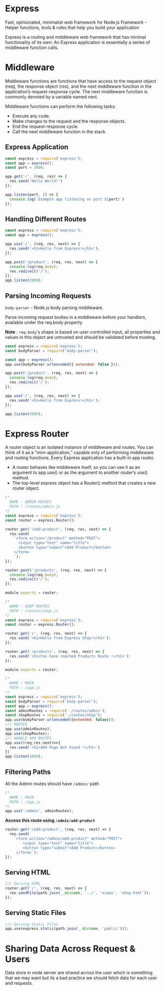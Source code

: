 # Express
Fast, opinionated, minimalist web framework for Node.js
Framework - Helper functions, tools & rules that help you build your application

Express is a routing and middleware web framework that has minimal functionality of its own: An Express application is essentially a series of middleware function calls.

# Middleware
Middleware functions are functions that have access to the request object (req), the response object (res), and the next middleware function in the application’s request-response cycle. The next middleware function is commonly denoted by a variable named next.

Middleware functions can perform the following tasks:

- Execute any code.
- Make changes to the request and the response objects.
- End the request-response cycle.
- Call the next middleware function in the stack.

## Express Application
```js
const express = require('express');
const app = express();
const port = 3000;

app.get('/', (req, res) => {
  res.send('Hello World!')
});

app.listen(port, () => {
  console.log(`Example app listening on port ${port}`)
});
```

## Handling Different Routes
```js
const express = require('express');
const app = express();

app.use('/', (req, res, next) => {
  res.send('<h1>Hello from Express!</h1>');
});

app.post('/product', (req, res, next) => {
  console.log(req.body);
  res.redirect('/');
});
app.listen(3000);
```

## Parsing Incoming Requests

`body-parser` - Node.js body parsing middleware.

Parse incoming request bodies in a middleware before your handlers, available under the req.body property.

**Note** :  `req.body`'s shape is based on user-controlled input, all properties and values in this object are untrusted and should be validated before trusting.


```js
const express = require('express');
const bodyParser = require('body-parser');

const app = express();
app.use(bodyParser.urlencoded({ extended: false }));

app.post('/product', (req, res, next) => {
  console.log(req.body);
  res.redirect('/');
});

app.use('/', (req, res, next) => {
  res.send('<h1>Hello from Express!</h1>');
});

app.listen(3000);
```

# Express Router
A router object is an isolated instance of middleware and routes. You can think of it as a “mini-application,” capable only of performing middleware and routing functions. Every Express application has a built-in app router.

- A router behaves like middleware itself, so you can use it as an argument to app.use() or as the argument to another router’s use() method.
- The top-level express object has a Router() method that creates a new router object.


```js
/*
  NAME : ADMIN ROUTES
  PATH : /routes/admin.js
*/
const express = require('express');
const router = express.Router();

router.get('/add-product', (req, res, next) => {
  res.send(
    `<form action="/product" method="POST">
      <input type="text" name="title">
      <button type="submit">Add Product</button>
    </form>
    `);
});

router.post('/products', (req, res, next) => {
  console.log(req.body);
  res.redirect('/');
});

module.exports = router;
```

```js
/*
  NAME : SHOP ROUTES
  PATH : /routes/shop.js
*/
const express = require('express');
const router = express.Router();

router.get('/', (req, res, next) => {
  res.send('<h1>Hello from Express Shop!</h1>');
});

router.get('/products', (req, res, next) => {
  res.send('<h1>You have reached Products Route !</h1>');
});

module.exports = router;
```

```js
/*
  NAME : MAIN
  PATH : /app.js
*/
const express = require('express');
const bodyParser = require('body-parser');
const app = express();
const adminRoutes = require('./routes/admin');
const shopRoutes = require('./routes/shop');
app.use(bodyParser.urlencoded({extended: false}));
/// ROUTES
app.use(adminRoutes);
app.use(shopRoutes);
/// HANDLE 404 ROUTES
app.use((req,res,next)=>{
  res.send(`<h1>404 Page Not Found !</h1>`)
})
app.listen(3000);

```

## Filtering Paths

All the Admin routes should have `/admin/` path
```js
/*
  NAME : MAIN
  PATH : /app.js
*/
app.use('/admin', adminRoutes);
```
**Access this route using `/admin/add-product`**
```js
router.get('/add-product', (req, res, next) => {
  res.send(
    `<form action="/admin/add-product" method="POST">
        <input type="text" name="title">
        <button type="submit">Add Product</button>
     </form>`);
});
```

## Serving HTML
```js
/// Serving HTML
router.get('/', (req, res, next) => {
  res.sendFile(path.join(__dirname, '../', 'views', 'shop.html'));
});
```

## Serving Static Files
```js
/// Serving Static Files
app.use(express.static(path.join(__dirname, 'public')));
```
# Sharing Data Across Request & Users
Data store in node server are shared across the user which is something that we may want
but its a bad practice we should fetch data for each user and requests. 